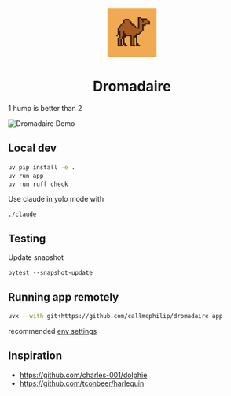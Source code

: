 <div align="center">
  <a href="https://bsky.app/profile/callmephilip.com/post/3lsxyhrsyac2h">
    <img src="assets/dromadaire.png" alt="Dromadaire" width="100" />
  </a>
</div>

<h1 align="center">Dromadaire</h1>

1 hump is better than 2

![Dromadaire Demo](dromadaire.gif)

## Local dev

```bash
uv pip install -e .
uv run app
uv run ruff check
```

Use claude in yolo mode with

```
./claude
```

## Testing

Update snapshot

```
pytest --snapshot-update
```

## Running app remotely

```bash
uvx --with git+https://github.com/callmephilip/dromadaire app
```

recommended [env settings](https://github.com/velodrome-finance/sugar-sdk/blob/superswaps/.env.example)

## Inspiration

- https://github.com/charles-001/dolphie
- https://github.com/tconbeer/harlequin
